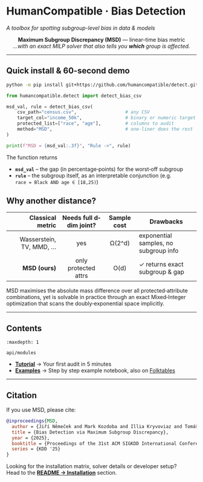 # HumanCompatible · Bias Detection
_A toolbox for spotting subgroup-level bias in data & models_

<div align="center">

**Maximum Subgroup Discrepancy (MSD)** — linear-time bias metric  
*…with an exact MILP solver that also tells you **which** group is affected.*

</div>

---

## Quick install & 60-second demo

```bash
python -m pip install git+https://github.com/humancompatible/detect.git
```

```python
from humancompatible.detect import detect_bias_csv

msd_val, rule = detect_bias_csv(
    csv_path="census.csv",                  # any CSV
    target_col="income_50k",                # binary or numeric target
    protected_list=["race", "age"],         # columns to audit
    method="MSD",                           # one-liner does the rest
)

print(f"MSD = {msd_val:.3f}", "Rule ->", rule)
```

The function returns

- **`msd_val`** – the gap (in percentage‐points) for the worst‐off subgroup  
- **`rule`**     – the subgroup itself, as an interpretable conjunction (e.g.  
  `race = Black AND age ∈ [18,25)`)


## Why another distance?

| Classical metric               | Needs full d‐dim joint? | Sample cost | Drawbacks                                        |
|-------------------------------:|:-----------------------:|:-----------:|-------------------------------------------------|
| Wasserstein, TV, MMD, …        | yes                     | Ω(2^d)      | exponential samples, no subgroup info           |
| **MSD (ours)**              | only protected attrs    | O(d)        | ✓ returns exact subgroup & gap                  |

MSD maximises the absolute mass difference over all protected‐attribute combinations, yet is solvable in practice through an exact Mixed‐Integer optimization that scans the doubly‐exponential space implicitly.

---

## Contents

<!-- Probably for the future -->
<!-- ```{toctree}
:maxdepth: 2
:hidden:

tutorials/quickstart
examples/index
user_guide/index
api/modules
contributing
``` -->

```{toctree}
:maxdepth: 1

api/modules
```


<!-- TODO: I think it would be better to change on the way, as above -->
- [**Tutorial**](https://github.com/humancompatible/detect/blob/main/README.md) -> Your first audit in 5 minutes  
- [**Examples**](https://github.com/humancompatible/detect/blob/main/examples/01_usage.ipynb) -> Step by step example notebook, also on [Folktables](https://github.com/humancompatible/detect/blob/main/examples/02_folktables.ipynb)

---

## Citation

If you use MSD, please cite:

```bibtex
@inproceedings{MSD,
  author = {Jiří Němeček and Mark Kozdoba and Illia Kryvoviaz and Tomáš Pevný and Jakub Mareček},
  title = {Bias Detection via Maximum Subgroup Discrepancy},
  year = {2025},
  booktitle = {Proceedings of the 31st ACM SIGKDD International Conference on Knowledge Discovery \& Data Mining},
  series = {KDD '25}
}
```

Looking for the installation matrix, solver details or developer setup?  
Head to the [**README -> Installation**](https://github.com/humancompatible/detect?tab=readme-ov-file#installation-details) section.
